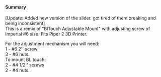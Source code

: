 #### Summary

[Update: Added new version of the slider. got tired of them breaking and being inconsistent]\
This is a remix of "BlTouch Adjustable Mount" with adjusting screw of Imperial #6 size. Fits Piper 2 3D Printer.

For the adjustment mechanism you will need:\
1 - #6 2'' screw\
3 - #6 nuts.\
To mount BL touch:\
2 - #4 1/2'' screws\
2 - #4 nuts.